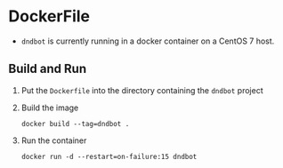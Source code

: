 DockerFile
==========

* `dndbot` is currently running in a docker container on a CentOS 7 host.

## Build and Run
1. Put the `Dockerfile` into the directory containing the `dndbot` project

1. Build the image 

    `docker build --tag=dndbot .` 

1. Run the container

    `docker run -d --restart=on-failure:15 dndbot`


